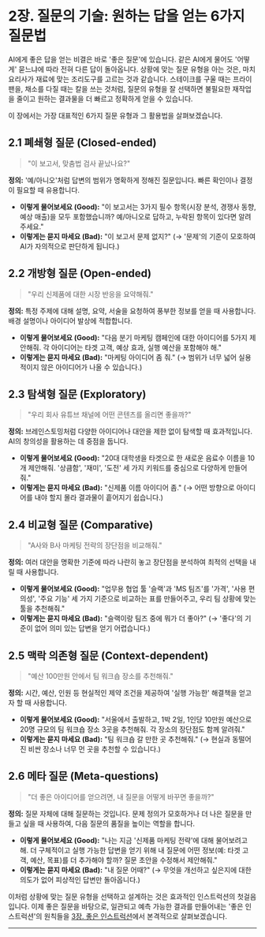 # 2장. 질문의 기술: 원하는 답을 얻는 6가지 질문법

AI에게 좋은 답을 얻는 비결은 바로 '좋은 질문'에 있습니다. 같은 AI에게 물어도 '어떻게' 묻느냐에 따라 전혀 다른 답이 돌아옵니다. 상황에 맞는 질문 유형을 아는 것은, 마치 요리사가 재료에 맞는 조리도구를 고르는 것과 같습니다. 스테이크를 구울 때는 프라이팬을, 채소를 다질 때는 칼을 쓰는 것처럼, 질문의 유형을 잘 선택하면 불필요한 재작업을 줄이고 원하는 결과물을 더 빠르고 정확하게 얻을 수 있습니다.

이 장에서는 가장 대표적인 6가지 질문 유형과 그 활용법을 살펴보겠습니다.

## 2.1 폐쇄형 질문 (Closed-ended)
> "이 보고서, 맞춤법 검사 끝났나요?"

**정의:** '예/아니오'처럼 답변의 범위가 명확하게 정해진 질문입니다. 빠른 확인이나 결정이 필요할 때 유용합니다.

-   **이렇게 물어보세요 (Good):** "이 보고서는 3가지 필수 항목(시장 분석, 경쟁사 동향, 예상 매출)을 모두 포함했습니까? 예/아니오로 답하고, 누락된 항목이 있다면 알려주세요."
-   **이렇게는 묻지 마세요 (Bad):** "이 보고서 문제 없지?" (→ '문제'의 기준이 모호하여 AI가 자의적으로 판단하게 됩니다.)

## 2.2 개방형 질문 (Open-ended)
> "우리 신제품에 대한 시장 반응을 요약해줘."

**정의:** 특정 주제에 대해 설명, 요약, 서술을 요청하여 풍부한 정보를 얻을 때 사용합니다. 배경 설명이나 아이디어 발상에 적합합니다.

-   **이렇게 물어보세요 (Good):** "다음 분기 마케팅 캠페인에 대한 아이디어를 5가지 제안해줘. 각 아이디어는 타겟 고객, 예상 효과, 실행 예산을 포함해야 해."
-   **이렇게는 묻지 마세요 (Bad):** "마케팅 아이디어 좀 줘." (→ 범위가 너무 넓어 실용적이지 않은 아이디어가 나올 수 있습니다.)

## 2.3 탐색형 질문 (Exploratory)
> "우리 회사 유튜브 채널에 어떤 콘텐츠를 올리면 좋을까?"

**정의:** 브레인스토밍처럼 다양한 아이디어나 대안을 제한 없이 탐색할 때 효과적입니다. AI의 창의성을 활용하는 데 중점을 둡니다.

-   **이렇게 물어보세요 (Good):** "20대 대학생을 타겟으로 한 새로운 음료수 이름을 10개 제안해줘. '상큼함', '재미', '도전' 세 가지 키워드를 중심으로 다양하게 만들어줘."
-   **이렇게는 묻지 마세요 (Bad):** "신제품 이름 아이디어 좀." (→ 어떤 방향으로 아이디어를 내야 할지 몰라 결과물이 흩어지기 쉽습니다.)

## 2.4 비교형 질문 (Comparative)
> "A사와 B사 마케팅 전략의 장단점을 비교해줘."

**정의:** 여러 대안을 명확한 기준에 따라 나란히 놓고 장단점을 분석하여 최적의 선택을 내릴 때 사용합니다.

-   **이렇게 물어보세요 (Good):** "업무용 협업 툴 '슬랙'과 'MS 팀즈'를 '가격', '사용 편의성', '주요 기능' 세 가지 기준으로 비교하는 표를 만들어주고, 우리 팀 상황에 맞는 툴을 추천해줘."
-   **이렇게는 묻지 마세요 (Bad):** "슬랙이랑 팀즈 중에 뭐가 더 좋아?" (→ '좋다'의 기준이 없어 의미 있는 답변을 얻기 어렵습니다.)

## 2.5 맥락 의존형 질문 (Context-dependent)
> "예산 100만원 안에서 팀 워크숍 장소를 추천해줘."

**정의:** 시간, 예산, 인원 등 현실적인 제약 조건을 제공하여 '실행 가능한' 해결책을 얻고자 할 때 사용합니다.

-   **이렇게 물어보세요 (Good):** "서울에서 출발하고, 1박 2일, 1인당 10만원 예산으로 20명 규모의 팀 워크숍 장소 3곳을 추천해줘. 각 장소의 장단점도 함께 알려줘."
-   **이렇게는 묻지 마세요 (Bad):** "팀 워크숍 갈 만한 곳 추천해줘." (→ 현실과 동떨어진 비싼 장소나 너무 먼 곳을 추천할 수 있습니다.)

## 2.6 메타 질문 (Meta-questions)
> "더 좋은 아이디어를 얻으려면, 내 질문을 어떻게 바꾸면 좋을까?"

**정의:** 질문 자체에 대해 질문하는 것입니다. 문제 정의가 모호하거나 더 나은 질문을 만들고 싶을 때 사용하여, 다음 질문의 품질을 높이는 역할을 합니다.

-   **이렇게 물어보세요 (Good):** "나는 지금 '신제품 마케팅 전략'에 대해 물어보려고 해. 더 구체적이고 실행 가능한 답변을 얻기 위해 내 질문에 어떤 정보(예: 타겟 고객, 예산, 목표)를 더 추가해야 할까? 질문 초안을 수정해서 제안해줘."
-   **이렇게는 묻지 마세요 (Bad):** "내 질문 어때?" (→ 무엇을 개선하고 싶은지에 대한 의도가 없어 피상적인 답변만 돌아옵니다.)

이처럼 상황에 맞는 질문 유형을 선택하고 설계하는 것은 효과적인 인스트럭션의 첫걸음입니다. 이제 좋은 질문을 바탕으로, 일관되고 예측 가능한 결과를 만들어내는 '좋은 인스트럭션'의 원칙들을 [3장. 좋은 인스트럭션](03-good-instructions.md)에서 본격적으로 살펴보겠습니다.

---
[^1]: **MVP(Minimum Viable Product):** 최소 기능 제품. 고객의 핵심적인 문제 하나를 해결할 수 있는 최소한의 기능만 담아, 시장의 반응을 빠르게 테스트하기 위해 출시하는 제품을 의미합니다.
[^2]: **트레이드오프(Trade-off):** 상충 관계. 어떤 것을 얻으면 다른 어떤 것을 잃게 되는 관계를 의미합니다. 예를 들어, '비용'을 줄이면 '품질'이 낮아지는 것과 같습니다.
